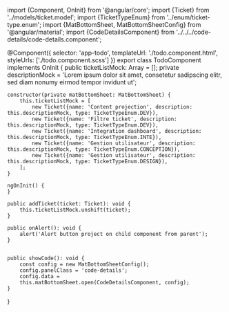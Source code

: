 


import {Component, OnInit} from '@angular/core';
import {Ticket} from '../models/ticket.model';
import {TicketTypeEnum} from '../enum/ticket-type.enum';
import {MatBottomSheet, MatBottomSheetConfig} from '@angular/material';
import {CodeDetailsComponent} from '../../../code-details/code-details.component';

@Component({
    selector: 'app-todo',
    templateUrl: './todo.component.html',
    styleUrls: ['./todo.component.scss']
})
export class TodoComponent implements OnInit {
    public ticketListMock: Array<Ticket> = [];
    private descriptionMock = 'Lorem ipsum dolor sit amet, consetetur sadipscing elitr, sed diam nonumy eirmod tempor invidunt ut';

    constructor(private matBottomSheet: MatBottomSheet) {
        this.ticketListMock = [
            new Ticket({name: 'Content projection', description: this.descriptionMock, type: TicketTypeEnum.DEV}),
            new Ticket({name: 'Filtre ticket', description: this.descriptionMock, type: TicketTypeEnum.DEV}),
            new Ticket({name: 'Integration dashboard', description: this.descriptionMock, type: TicketTypeEnum.INTE}),
            new Ticket({name: 'Gestion utilisateur', description: this.descriptionMock, type: TicketTypeEnum.CONCEPTION}),
            new Ticket({name: 'Gestion utilisateur', description: this.descriptionMock, type: TicketTypeEnum.DESIGN}),
        ];
    }

    ngOnInit() {
    }

    public addTicket(ticket: Ticket): void {
        this.ticketListMock.unshift(ticket);
    }

    public onAlert(): void {
        alert('Alert button project on child component from parent');
    }


    public showCode(): void {
        const config = new MatBottomSheetConfig();
        config.panelClass = 'code-details';
        config.data =
        this.matBottomSheet.open(CodeDetailsComponent, config);
    }


}
